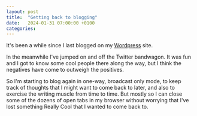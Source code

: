```yaml
---
layout: post
title:  "Getting back to blogging"
date:   2024-01-31 07:00:00 +0100
categories: 
---
```


It's been a while since I last blogged on my
[Wordpress](https://kbseah.wordpress.com/) site.

In the meanwhile I've jumped on and off the Twitter bandwagon. It was fun and I
got to know some cool people there along the way, but I think the negatives
have come to outweigh the positives.

So I'm starting to blog again in one-way, broadcast only mode, to keep track of
thoughts that I might want to come back to later, and also to exercise the
writing muscle from time to time. But mostly so I can close some of the dozens
of open tabs in my browser without worrying that I've lost something Really
Cool that I wanted to come back to.
